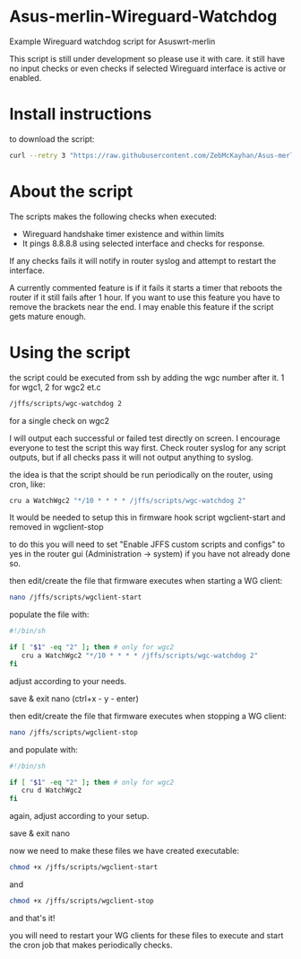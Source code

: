 # Asus-merlin-Wireguard-Watchdog
Example Wireguard watchdog script for Asuswrt-merlin

This script is still under development so please use it with care. it still have no input checks or even checks if selected Wireguard interface is active or enabled. 

# Install instructions
to download the script:
```sh
curl --retry 3 "https://raw.githubusercontent.com/ZebMcKayhan/Asus-merlin-Wireguard-Watchdog/main/wgc-watchdog" -o "/jffs/scripts/wgc-watchdog" && chmod 755 "/jffs/scripts/wgc-watchdog"
```

# About the script
The scripts makes the following checks when executed:
- Wireguard handshake timer existence and within limits
- It pings 8.8.8.8 using selected interface and checks for response.

If any checks fails it will notify in router syslog and attempt to restart the interface.

A currently commented feature is if it fails it starts a timer that reboots the router if it still fails after 1 hour. If you want to use this feature you have to remove the brackets near the end. I may enable this feature if the script gets mature enough.

# Using the script
the script could be executed from ssh by adding the wgc number after it. 1 for wgc1, 2 for wgc2 et.c
```sh
/jffs/scripts/wgc-watchdog 2
```
for a single check on wgc2

I will output each successful or failed test directly on screen. 
I encourage everyone to test the script this way first. 
Check router syslog for any script outputs, but if all checks pass it will not output anything to syslog.

the idea is that the script should be run periodically on the router, using cron, like:
```sh
cru a WatchWgc2 "*/10 * * * * /jffs/scripts/wgc-watchdog 2"
```

It would be needed to setup this in firmware hook script wgclient-start and removed in wgclient-stop

to do this you will need to set "Enable JFFS custom scripts and configs" to yes in the router gui (Administration -> system) if you have not already done so.

then edit/create the file that firmware executes when starting a WG client:
```sh
nano /jffs/scripts/wgclient-start
```
populate the file with:
```sh
#!/bin/sh 

if [ "$1" -eq "2" ]; then # only for wgc2
   cru a WatchWgc2 "*/10 * * * * /jffs/scripts/wgc-watchdog 2"
fi
```
adjust according to your needs.

save & exit nano (ctrl+x - y - enter)

then edit/create the file that firmware executes when stopping a WG client:
```sh
nano /jffs/scripts/wgclient-stop
```
and populate with:
```sh
#!/bin/sh 

if [ "$1" -eq "2" ]; then # only for wgc2
   cru d WatchWgc2
fi
```
again, adjust according to your setup.

save & exit nano

now we need to make these files we have created executable:
```sh
chmod +x /jffs/scripts/wgclient-start
```
and
```sh
chmod +x /jffs/scripts/wgclient-stop
```
and that's it!

you will need to restart your WG clients for these files to execute and start the cron job that makes periodically checks.

